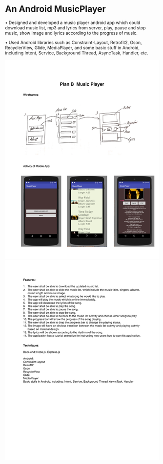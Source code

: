 # An Android MusicPlayer
• Designed and developed a music player android app which could download music list, mp3 and lyrics from server, play, pause and stop music, show image and lyrics according to the progress of music.

• Used Android libraries such as Constraint-Layout, Retrofit2, Gson, RecyclerView, Glide, MediaPlayer,  and some basic stuff in Android, including Intent, Service, Background Thread, AsyncTask, Handler, etc.

![Alt text](https://github.com/xzhang007/MusicPlayer-And-Android-App/blob/master/pics/1.jpg)
![Alt text](https://github.com/xzhang007/MusicPlayer-And-Android-App/blob/master/pics/2.jpg)
